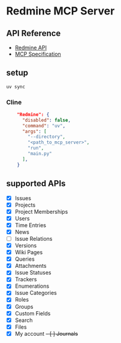 # Redmine MCP Server

## API Reference

- [Redmine API](https://www.redmine.org/projects/redmine/wiki/Rest_api)
- [MCP Specification](https://modelcontextprotocol.io/specification/2025-03-26)

## setup

```sh
uv sync
```

### Cline

```json
    "Redmine": {
      "disabled": false,
      "command": "uv",
      "args": [
        "--directory",
        "<path_to_mcp_server>",
        "run",
        "main.py"
      ],
    }
```

## supported APIs

- [x] Issues
- [x] Projects
- [x] Project Memberships
- [x] Users
- [x] Time Entries
- [x] News
- [ ] Issue Relations
- [x] Versions
- [x] Wiki Pages
- [x] Queries
- [x] Attachments
- [x] Issue Statuses
- [x] Trackers
- [x] Enumerations
- [x] Issue Categories
- [x] Roles
- [x] Groups
- [x] Custom Fields
- [x] Search
- [x] Files
- [x] My account
~~- [ ] Journals~~
